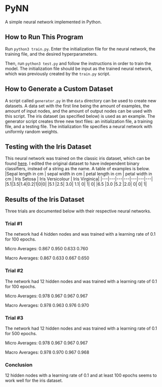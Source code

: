 # PyNN
A simple neural network implemented in Python.

## How to Run This Program
Run ```python3 train.py```. Enter the initialization file for the neural network, the training file, and the desired hyperparameters.

Then, run ```python3 test.py``` and follow the instructions in order to train the model. The initialization file should be input as the trained neural network, which was previously created by the ```train.py``` script.


## How to Generate a Custom Dataset
A script called ```generator.py``` in the ```data``` directory can be used to create new datasets. A data set with the first line being the amount of examples, the amount of input nodes, and the amount of output nodes can be used with this script. The iris dataset (as specified below) is used as an example. The generator script creates three new text files: an initialization file, a training file, and a testing file. The initialization file specifies a neural network with uniformly random weights. 

## Testing with the Iris Dataset
This neural network was trained on the classic iris dataset, which can be found [here](https://archive.ics.uci.edu/ml/datasets/iris). I edited the original dataset to have independent binary classifiers, instead of a string as the name. A table of examples is below.
|Sepal length in cm | sepal width in cm | petal length in cm | petal width in cm | Iris Setosa | Iris Versicolour | Iris Virginica|
|---|---|---|---|---|---|---|
|5.1|3.5|1.4|0.2|1|0|0|
|5.1 |2.5| 3.0| 1.1| 0| 1| 0|
|6.5 |3.0 |5.2 |2.0| 0| 0| 1|


## Results of the Iris Dataset
Three trials are documented below with their respective neural networks.

### Trial #1
The network had 4 hidden nodes and was trained with a learning rate of 0.1 for 100 epochs.

Micro Averages: 0.867 0.950 0.633 0.760

Macro Averages: 0.867 0.633 0.667 0.650

### Trial #2
The network had 12 hidden nodes and was trained with a learning rate of 0.1 for 100 epochs.

Micro Averages: 0.978 0.967 0.967 0.967

Macro Averages: 0.978 0.963 0.976 0.970


### Trial #3
The network had 12 hidden nodes and was trained with a learning rate of 0.1 for 500 epochs.

Micro Averages: 0.978 0.967 0.967 0.967

Macro Averages: 0.978 0.970 0.967 0.968

### Conclusion
12 hidden nodes with a learning rate of 0.1 and at least 100 epochs seems to work well for the iris dataset.
